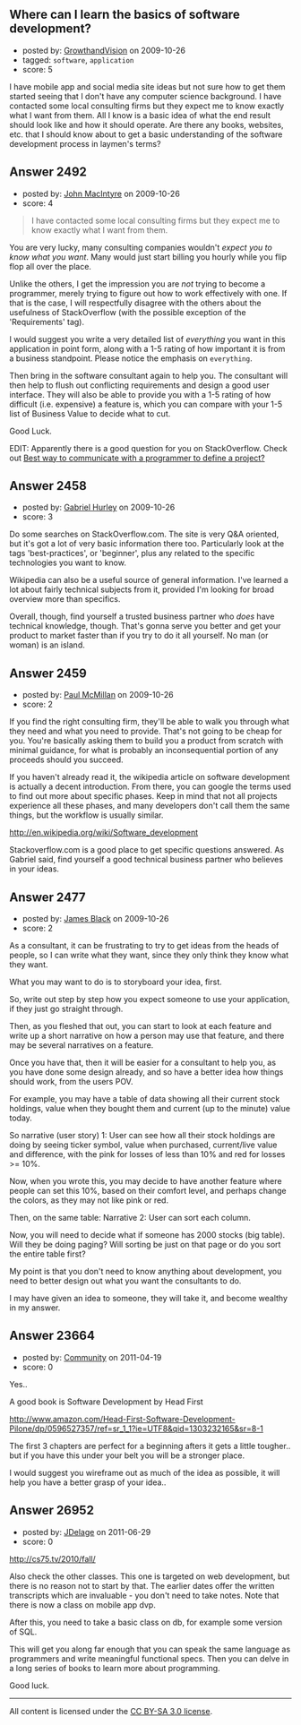 ## Where can I learn the basics of software development?

- posted by: [GrowthandVision](https://stackexchange.com/users/-1/1127-growthandvision) on 2009-10-26
- tagged: `software`, `application`
- score: 5

I have mobile app and social media site ideas but not sure how to get them started seeing that I don't have any computer science background. I have contacted some local consulting firms but they expect me to know exactly what I want from them. All I know is a basic idea of what the end result should look like and how it should operate. Are there any books, websites, etc. that I should know about to get a basic understanding of the software development process in laymen's terms?


## Answer 2492

- posted by: [John MacIntyre](https://stackexchange.com/users/-1/760-john-macintyre) on 2009-10-26
- score: 4

<blockquote>
  <p>I have contacted some local consulting
  firms but they expect me to know
  exactly what I want from them.</p>
</blockquote>

<p>You are very lucky, many consulting companies wouldn't <em>expect you to know what you want</em>.  Many would just start billing you hourly while you flip flop all over the place.</p>

<p>Unlike the others, I get the impression you are <em>not</em> trying to become a programmer, merely trying to figure out how to work effectively with one.  If that is the case, I will respectfully disagree with the others about the usefulness of StackOverflow (with the possible exception of the 'Requirements' tag).</p>

<p>I would suggest you write a very detailed list of <em>everything</em> you want in this application in point form, along with a 1-5 rating of how important it is from a business standpoint.  Please notice the emphasis on <code>everything</code>.</p>

<p>Then bring in the software consultant again to help you.  The consultant will then help to flush out conflicting requirements and design a good user interface.  They will also be able to provide you with a 1-5 rating of how difficult (i.e. expensive) a feature is, which you can compare with your 1-5 list of Business Value to decide what to cut.</p>

<p>Good Luck.</p>

<p>EDIT: Apparently there is a good question for you on StackOverflow.  Check out <a href="http://stackoverflow.com/questions/278199/best-way-to-communicate-with-a-programmer-to-define-a-project" rel="nofollow">Best way to communicate with a programmer to define a project?</a></p>



## Answer 2458

- posted by: [Gabriel Hurley](https://stackexchange.com/users/-1/1005-gabriel-hurley) on 2009-10-26
- score: 3

Do some searches on StackOverflow.com. The site is very Q&A oriented, but it's got a lot of very basic information there too. Particularly look at the tags 'best-practices', or 'beginner', plus any related to the specific technologies you want to know.

Wikipedia can also be a useful source of general information. I've learned a lot about fairly technical subjects from it, provided I'm looking for broad overview more than specifics.

Overall, though, find yourself a trusted business partner who *does* have technical knowledge, though. That's gonna serve you better and get your product to market faster than if you try to do it all yourself. No man (or woman) is an island.


## Answer 2459

- posted by: [Paul McMillan](https://stackexchange.com/users/-1/1126-paul-mcmillan) on 2009-10-26
- score: 2

If you find the right consulting firm, they'll be able to walk you through what they need and what you need to provide. That's not going to be cheap for you. You're basically asking them to build you a product from scratch with minimal guidance, for what is probably an inconsequential portion of any proceeds should you succeed.

If you haven't already read it, the wikipedia article on software development is actually a decent introduction. From there, you can google the terms used to find out more about specific phases. Keep in mind that not all projects experience all these phases, and many developers don't call them the same things, but the workflow is usually similar.

http://en.wikipedia.org/wiki/Software_development

Stackoverflow.com is a good place to get specific questions answered. As Gabriel said, find yourself a good technical business partner who believes in your ideas.


## Answer 2477

- posted by: [James Black](https://stackexchange.com/users/-1/1074-james-black) on 2009-10-26
- score: 2

As a consultant, it can be frustrating to try to get ideas from the heads of people, so I can write what they want, since they only think they know what they want.

What you may want to do is to storyboard your idea, first.

So, write out step by step how you expect someone to use your application, if they just go straight through.

Then, as you fleshed that out, you can start to look at each feature and write up a short narrative on how a person may use that feature, and there may be several narratives on a feature.

Once you have that, then it will be easier for a consultant to help you, as you have done some design already, and so have a better idea how things should work, from the users POV.

For example, you may have a table of data showing all their current stock holdings, value when they bought them and current (up to the minute) value today.

So narrative (user story) 1:
User can see how all their stock holdings are doing by seeing ticker symbol, value when purchased, current/live value and difference, with the pink for losses of less than 10% and red for losses >= 10%.

Now, when you wrote this, you may decide to have another feature where people can set this 10%, based on their comfort level, and perhaps change the colors, as they may not like pink or red.

Then, on the same table:
Narrative 2: User can sort each column.

Now, you will need to decide what if someone has 2000 stocks (big table). Will they be doing paging? Will sorting be just on that page or do you sort the entire table first?

My point is that you don't need to know anything about development, you need to better design out what you want the consultants to do.

I may have given an idea to someone, they will take it, and become wealthy in my answer. <g>


## Answer 23664

- posted by: [Community](https://stackexchange.com/users/-1/-1-community) on 2011-04-19
- score: 0

Yes..

A good book is Software Development by Head First

http://www.amazon.com/Head-First-Software-Development-Pilone/dp/0596527357/ref=sr_1_1?ie=UTF8&qid=1303232165&sr=8-1

The first 3 chapters are perfect for a beginning afters it gets a little tougher.. but if you have this under your belt you will be a stronger place.

I would suggest you wireframe out as much of the idea as possible, it will help you have a better grasp of your idea.. 


## Answer 26952

- posted by: [JDelage](https://stackexchange.com/users/-1/2505-jdelage) on 2011-06-29
- score: 0

http://cs75.tv/2010/fall/

Also check the other classes.  This one is targeted on web development, but there is no reason not to start by that.  The earlier dates offer the written transcripts which are invaluable - you don't need to take notes.  Note that there is now a class on mobile app dvp.

After this, you need to take a basic class on db, for example some version of SQL.

This will get you along far enough that you can speak the same language as programmers and write meaningful functional specs.  Then you can delve in a long series of books to learn more about programming.

Good luck.



---

All content is licensed under the [CC BY-SA 3.0 license](https://creativecommons.org/licenses/by-sa/3.0/).
